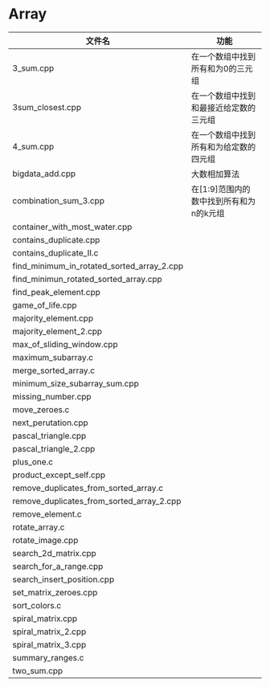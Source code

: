 # Array
文件名 | 功能
--- | ---
3_sum.cpp | 在一个数组中找到所有和为0的三元组
3sum_closest.cpp | 在一个数组中找到和最接近给定数的三元组
4_sum.cpp | 在一个数组中找到所有和为给定数的四元组
bigdata_add.cpp | 大数相加算法
combination_sum_3.cpp | 在[1:9]范围内的数中找到所有和为n的k元组
container_with_most_water.cpp |
contains_duplicate.cpp |
contains_duplicate_II.c |
find_minimum_in_rotated_sorted_array_2.cpp |
find_minimun_rotated_sorted_array.cpp |
find_peak_element.cpp |
game_of_life.cpp |
majority_element.cpp |
majority_element_2.cpp |
max_of_sliding_window.cpp |
maximum_subarray.c |
merge_sorted_array.c |
minimum_size_subarray_sum.cpp |
missing_number.cpp |
move_zeroes.c |
next_perutation.cpp |
pascal_triangle.cpp |
pascal_triangle_2.cpp |
plus_one.c |
product_except_self.cpp |
remove_duplicates_from_sorted_array.c |
remove_duplicates_from_sorted_array_2.cpp |
remove_element.c |
rotate_array.c |
rotate_image.cpp |
search_2d_matrix.cpp |
search_for_a_range.cpp |
search_insert_position.cpp |
set_matrix_zeroes.cpp |
sort_colors.c |
spiral_matrix.cpp |
spiral_matrix_2.cpp |
spiral_matrix_3.cpp |
summary_ranges.c |
two_sum.cpp |
